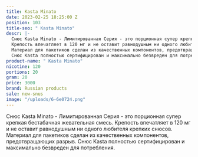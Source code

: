 ```yaml
---
title: Kasta Minato
date: 2023-02-25 18:25:00 Z
position: 103
title-seo: " Kasta Minato"
descr: |-
  Снюс Kasta Minato - Лимитированная Серия - это порционная супер крепкая бестабачная жевательная смесь.
  Крепость впечатляет в 120 мг и не оставит равнодушным ни одного любителя крепких снюсов.
  Материал для пакетиков сделан из качественных компонентов, предотвращающих разрыв.
  Снюс Kasta полностью сертифицирован и максимально безвреден для потребления.
product-name: " Kasta Minato"
nicotine: 120
portions: 20
gram: 20
price: 3000
brand: Russian products
sale: new-snus
image: "/uploads/6-6e0724.png"
---
```


Снюс Kasta Minato - Лимитированная Серия - это порционная супер крепкая бестабачная жевательная смесь.
Крепость впечатляет в 120 мг и не оставит равнодушным ни одного любителя крепких снюсов.
Материал для пакетиков сделан из качественных компонентов, предотвращающих разрыв.
Снюс Kasta полностью сертифицирован и максимально безвреден для потребления.